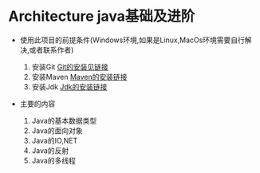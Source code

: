 # Architecture java基础及进阶

* 使用此项目的前提条件(Windows环境,如果是Linux,MacOs环境需要自行解决,或者联系作者)
  1. 安装Git [Git的安装见链接](https://www.jianshu.com/p/414ccd423efc])
  2. 安装Maven [Maven的安装链接](https://blog.csdn.net/xyang81/article/details/51487939)
  3. 安装Jdk [Jdk的安装链接](https://blog.csdn.net/boom_man/article/details/80663237)
    
* 主要的内容
    1. Java的基本数据类型
    2. Java的面向对象
    3. Java的IO,NET
    4. Java的反射
    5. Java的多线程